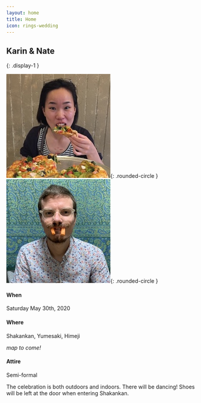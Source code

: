 ```yaml
---
layout: home
title: Home
icon: rings-wedding
---
```


## Karin & Nate
{: .display-1 }

![](/assets/img/karin-pizza.jpeg){: .rounded-circle }
![](/assets/img/nate-carrot-teeth.jpeg){: .rounded-circle }

#### When

Saturday May 30th, 2020

#### Where

Shakankan, Yumesaki, Himeji

_map to come!_

#### Attire

Semi-formal

The celebration is both outdoors and indoors. There will be dancing! Shoes will
be left at the door when entering Shakankan.
